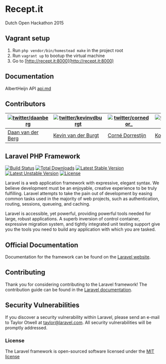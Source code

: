 # Recept.it
Dutch Open Hackathon 2015

## Vagrant setup
1. Run `php vendor/bin/homestead make` in the project root
2. Run `vagrant up` to bootup the virtual machine
3. Go to [http://recept.it:8000](http://recept.it:8000)

## Documentation
AlbertHeijn API [api.md](api.md)

## Contributors
| [![twitter/daanberg](https://pbs.twimg.com/profile_images/604757312901947392/JMv-Wp16_bigger.jpg)](https://twitter.com/DaanBerg "Follow @DaanBerg on Twitter") | [![twitter/kevinvdburgt](https://pbs.twimg.com/profile_images/601144551076667394/Lw8WWVJD_bigger.png)](https://twitter.com/kevinvdburgt "Follow @kevinvdburgt on Twitter") | [![twitter/cornedor_](https://pbs.twimg.com/profile_images/593709711150718976/VT2_PABe_bigger.jpg)](https://twitter.com/cornedor_ "Follow @cornedor_ on Twitter") | [![twitter/Koen_Hendriks](https://pbs.twimg.com/profile_images/580113309359349762/ZK81d4CO_bigger.png)](https://twitter.com/Koen_Hendriks "Follow @Koen_Hendriks on Twitter") | [![twitter/timodejong_](https://pbs.twimg.com/profile_images/660776198432301057/luxMdkmT_400x400.jpg)](https://twitter.com/timodejong_ "Follow @timodejong_ on Twitter") |
|---|---|---|---|---|
| [Daan van der Berg](http://twitter.com/daanberg) | [Kevin van der Burgt](http://twitter.com/kevinvdburgt) | [Corné Dorrestijn](http://twitter.com/cornedor_) | [Koen Hendriks](http://twitter.com/Koen_Hendriks) | [Timo de Jong](http://twitter.com/timodejong_) |

## Laravel PHP Framework

[![Build Status](https://travis-ci.org/laravel/framework.svg)](https://travis-ci.org/laravel/framework)
[![Total Downloads](https://poser.pugx.org/laravel/framework/d/total.svg)](https://packagist.org/packages/laravel/framework)
[![Latest Stable Version](https://poser.pugx.org/laravel/framework/v/stable.svg)](https://packagist.org/packages/laravel/framework)
[![Latest Unstable Version](https://poser.pugx.org/laravel/framework/v/unstable.svg)](https://packagist.org/packages/laravel/framework)
[![License](https://poser.pugx.org/laravel/framework/license.svg)](https://packagist.org/packages/laravel/framework)

Laravel is a web application framework with expressive, elegant syntax. We believe development must be an enjoyable, creative experience to be truly fulfilling. Laravel attempts to take the pain out of development by easing common tasks used in the majority of web projects, such as authentication, routing, sessions, queueing, and caching.

Laravel is accessible, yet powerful, providing powerful tools needed for large, robust applications. A superb inversion of control container, expressive migration system, and tightly integrated unit testing support give you the tools you need to build any application with which you are tasked.

## Official Documentation

Documentation for the framework can be found on the [Laravel website](http://laravel.com/docs).

## Contributing

Thank you for considering contributing to the Laravel framework! The contribution guide can be found in the [Laravel documentation](http://laravel.com/docs/contributions).

## Security Vulnerabilities

If you discover a security vulnerability within Laravel, please send an e-mail to Taylor Otwell at taylor@laravel.com. All security vulnerabilities will be promptly addressed.

### License

The Laravel framework is open-sourced software licensed under the [MIT license](http://opensource.org/licenses/MIT)
